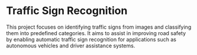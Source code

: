 # Traffic Sign Recognition
This project focuses on identifying traffic signs from images and classifying them into predefined categories. It aims to assist in improving road safety by enabling automatic traffic sign recognition for applications such as autonomous vehicles and driver assistance systems.
